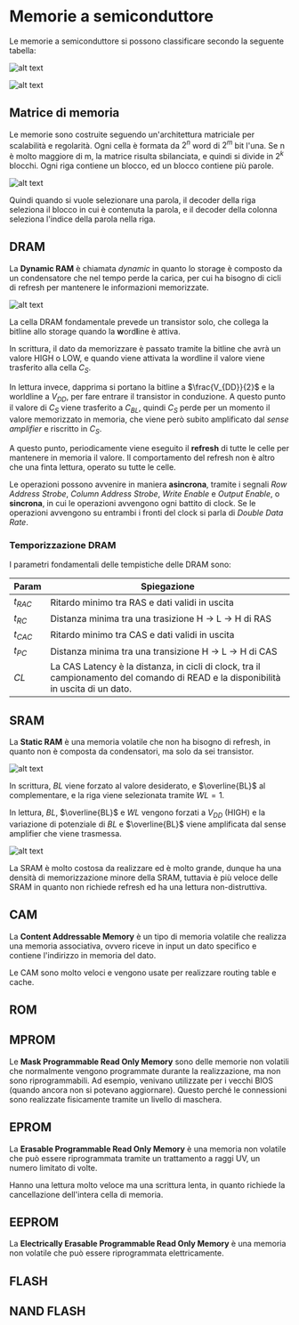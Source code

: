 # Memorie a semiconduttore
Le memorie a semiconduttore  si possono classificare secondo la seguente tabella:

![alt text](../img/lezione_08.md/image.png)

![alt text](../img/lezione_08.md/image-1.png)
## Matrice di memoria
Le memorie sono costruite seguendo un'architettura matriciale per scalabilità e regolarità. Ogni cella è formata da $2^n$ word di $2^m$ bit l'una. Se n è molto maggiore di m, la matrice risulta sbilanciata, e quindi si divide in $2^k$ blocchi. Ogni riga contiene un blocco, ed un blocco contiene più parole.

![alt text](../img/lezione_08.md/image-2.png)

Quindi quando si vuole selezionare una parola, il decoder della riga seleziona il blocco in cui è contenuta la parola, e il decoder della colonna seleziona l'indice della parola nella riga.
## DRAM
La **Dynamic RAM** è chiamata *dynamic* in quanto lo storage è composto da un condensatore che nel tempo perde la carica, per cui ha bisogno di cicli di refresh per mantenere le informazioni memorizzate.

![alt text](../img/lezione_08.md/image-3.png)

La cella DRAM fondamentale prevede un transistor solo, che collega la bitline allo storage quando la **w**ord**l**ine è attiva.

In scrittura, il dato da memorizzare è passato tramite la bitline che avrà un valore HIGH o LOW, e quando viene attivata la wordline il valore viene trasferito alla cella $C_S$.

In lettura invece, dapprima si portano la bitline a $\frac{V_{DD}}{2}$ e la worldline a $V_{DD}$, per fare entrare il transistor in conduzione. A questo punto il valore di $C_S$ viene trasferito a $C_{BL}$, quindi $C_S$ perde per un momento il valore memorizzato in memoria, che viene però subito amplificato dal *sense amplifier* e riscritto in $C_S$.

A questo punto, periodicamente viene eseguito il **refresh** di tutte le celle per mantenere in memoria il valore. Il comportamento del refresh non è altro che una finta lettura, operato su tutte le celle.

Le operazioni possono avvenire in maniera **asincrona**, tramite i segnali *Row Address Strobe*, *Column Address Strobe*, *Write Enable* e *Output Enable*, o **sincrona**, in cui le operazioni avvengono ogni battito di clock. Se le operazioni avvengono su entrambi i fronti del clock si parla di *Double Data Rate*.

### Temporizzazione DRAM

I parametri fondamentali delle tempistiche delle DRAM sono:

| Param | Spiegazione |
| - | - |
| $t_{RAC}$ | Ritardo minimo tra RAS e dati validi in uscita |
| $t_{RC}$ | Distanza minima tra una trasizione H -> L -> H di RAS |
| $t_{CAC}$ | Ritardo minimo tra CAS e dati validi in uscita |
| $t_{PC}$ | Distanza minima tra una transizione H -> L -> H di CAS |
| $CL$ | La CAS Latency è la distanza, in cicli di clock, tra il campionamento del comando di READ e la disponibilità in uscita di un dato. |


## SRAM
La **Static RAM** è una memoria volatile che non ha bisogno di refresh, in quanto non è composta da condensatori, ma solo da sei transistor.

![alt text](../img/lezione_08.md/image-4.png)

In scrittura, $BL$ viene forzato al valore desiderato, e $\overline{BL}$ al complementare, e la riga viene selezionata tramite $WL = 1$.

In lettura, $BL$, $\overline{BL}$ e $WL$ vengono forzati a $V_{DD}$ (HIGH) e la variazione di potenziale di $BL$ e $\overline{BL}$ viene amplificata dal sense amplifier che viene trasmessa.

![alt text](../img/lezione_08.md/image-5.png)

La SRAM è molto costosa da realizzare ed è molto grande, dunque ha una densità di memorizzazione minore della SRAM, tuttavia è più veloce delle SRAM in quanto non richiede refresh ed ha una lettura non-distruttiva.
## CAM
La **Content Addressable Memory** è un tipo di memoria volatile che realizza una memoria associativa, ovvero riceve in input un dato specifico e contiene l'indirizzo in memoria del dato.

Le CAM sono molto veloci e vengono usate per realizzare routing table e cache.
## ROM
## MPROM
Le **Mask Programmable Read Only Memory** sono delle memorie non volatili che normalmente vengono programmate durante la realizzazione, ma non sono riprogrammabili. Ad esempio, venivano utilizzate per i vecchi BIOS (quando ancora non si potevano aggiornare). Questo perché le connessioni sono realizzate fisicamente tramite un livello di maschera.
## EPROM
La **Erasable Programmable Read  Only Memory** è una memoria non volatile che può essere riprogrammata tramite un trattamento a raggi UV, un numero limitato di volte.

Hanno una lettura molto veloce ma una scrittura lenta, in quanto richiede la cancellazione dell'intera cella di memoria.
## EEPROM
La **Electrically Erasable Programmable Read Only Memory** è una memoria non volatile che può essere riprogrammata elettricamente.
## FLASH
## NAND FLASH
